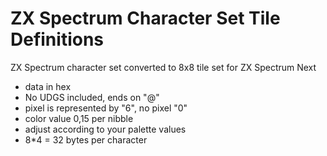 # ZX Spectrum Character Set Tile Definitions

ZX Spectrum character set converted to 8x8 tile set for ZX Spectrum Next

- data in hex
- No UDGS included, ends on "@"
- pixel is represented by "6", no pixel "0"
- color value 0,15 per nibble
- adjust according to your palette values
- 8*4 = 32 bytes per character
